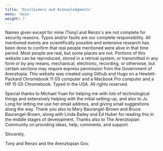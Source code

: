 ```yaml
---
title: 'Disclaimers and Acknowledgments'
menu: 'main'
weight: 7
---
```


Names given except for mine (Tony) and Renzo's are not complete for security reasons. Typos and/or faults are our complete responsibility. All mentioned events are scientifically possible and extensive research has been done to confirm that real people mentioned were alive in that time period. Most people are real, but some places are not. Portions of this website can be reproduced, stored in a retrival system, or transmitted in any form or by any means, mechanical, electronic, recording, or otherwise, but certain sections may require express permission from the Government of Arenztopia. This website was created using Github and Hugo on a Hewlett-Packard Chromebook 11 G5 computer and a Macbook Pro computer and a HP 15 G5 Chromebook.  Typed in the USA. All rights reserved.

Special thanks to Michael Yuan for helping me with lots of technological things and extensively helping with the initial setting-up, and also to Ju Long for letting me use her email address, and giving small suggestions along the way. Thank you also to Mary Baurangel-Brown and Bruce Baurangel-Brown, along with Linda Bailey and Ed Huber for reading this in the middle stages of development. Thanks also to The Arenztopian Community on providing ideas, help, comments, and support. 



Sincerely,

Tony and Renzo and the Arenztopian Gov.
